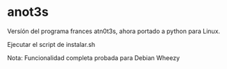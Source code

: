 anot3s
======

Versíón del programa frances atn0t3s, ahora portado a python para Linux.

Ejecutar el script de instalar.sh

Nota: Funcionalidad completa probada para Debian Wheezy
